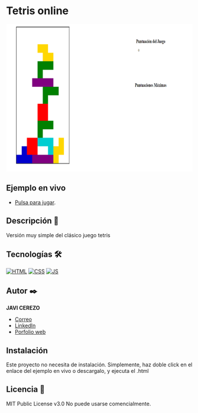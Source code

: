 # Tetris online

<div align="center">
<img aling="center" src="https://raw.githubusercontent.com/javicerezo/juego-tetris/master/assets/img/tetris.png" alt="logo Jc" height="400" width="800">
</div>

## Ejemplo en vivo
- [Pulsa para jugar](https://javicerezo.github.io/juego-tetris/).

## Descripción 📑
Versión muy simple del clásico juego tetris

## Tecnologías 🛠
<!-- Iconos sacados de: https://github.com/hendrasob/badges/blob/master/README.md y https://github.com/alexandresanlim/Badges4-README.md-Profile -->
[![HTML](https://img.shields.io/badge/HTML5-E34F26?style=for-the-badge&logo=html5&logoColor=white)](https://es.wikipedia.org/wiki/HTML5)
[![CSS](https://img.shields.io/badge/CSS3-1572B6?style=for-the-badge&logo=css3&logoColor=white)](https://es.wikipedia.org/wiki/CSS)
[![JS](https://img.shields.io/badge/JavaScript-F7DF1E?style=for-the-badge&logo=javascript&logoColor=black)](https://es.wikipedia.org/wiki/JavaScript)

## Autor ✒️
**JAVI CEREZO**

* [Correo](jc.webmob@gmail.com)
* [LinkedIn](https://www.linkedin.com/in/javicerezo/)
* [Porfolio web](https://javicerezo.netlify.app/)

## Instalación 
Este proyecto no necesita de instalación. Simplemente, haz doble click en el enlace del ejemplo en vivo o descargalo, y ejecuta el .html
  
## Licencia 📄
MIT Public License v3.0
No puede usarse comencialmente.
